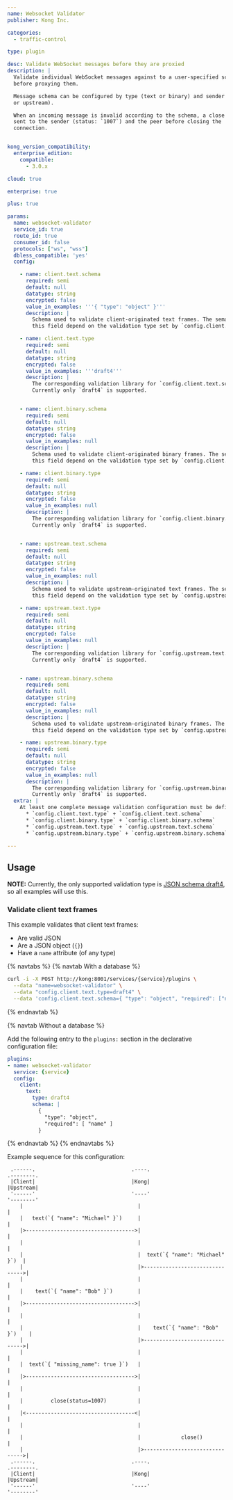 ```yaml
---
name: Websocket Validator
publisher: Kong Inc.

categories:
  - traffic-control

type: plugin

desc: Validate WebSocket messages before they are proxied
description: |
  Validate individual WebSocket messages against to a user-specified schema
  before proxying them.

  Message schema can be configured by type (text or binary) and sender (client
  or upstream).

  When an incoming message is invalid according to the schema, a close frame is
  sent to the sender (status: `1007`) and the peer before closing the
  connection.


kong_version_compatibility:
  enterprise_edition:
    compatible:
      - 3.0.x

cloud: true

enterprise: true

plus: true

params:
  name: websocket-validator
  service_id: true
  route_id: true
  consumer_id: false
  protocols: ["ws", "wss"]
  dbless_compatible: 'yes'
  config:

    - name: client.text.schema
      required: semi
      default: null
      datatype: string
      encrypted: false
      value_in_examples: '''{ "type": "object" }'''
      description: |
        Schema used to validate client-originated text frames. The semantics of
        this field depend on the validation type set by `config.client.text.type`.

    - name: client.text.type
      required: semi
      default: null
      datatype: string
      encrypted: false
      value_in_examples: '''draft4'''
      description: |
        The corresponding validation library for `config.client.text.schema`.
        Currently only `draft4` is supported.


    - name: client.binary.schema
      required: semi
      default: null
      datatype: string
      encrypted: false
      value_in_examples: null
      description: |
        Schema used to validate client-originated binary frames. The semantics of
        this field depend on the validation type set by `config.client.binary.type`.

    - name: client.binary.type
      required: semi
      default: null
      datatype: string
      encrypted: false
      value_in_examples: null
      description: |
        The corresponding validation library for `config.client.binary.schema`.
        Currently only `draft4` is supported.


    - name: upstream.text.schema
      required: semi
      default: null
      datatype: string
      encrypted: false
      value_in_examples: null
      description: |
        Schema used to validate upstream-originated text frames. The semantics of
        this field depend on the validation type set by `config.upstream.text.type`.

    - name: upstream.text.type
      required: semi
      default: null
      datatype: string
      encrypted: false
      value_in_examples: null
      description: |
        The corresponding validation library for `config.upstream.text.schema`.
        Currently only `draft4` is supported.


    - name: upstream.binary.schema
      required: semi
      default: null
      datatype: string
      encrypted: false
      value_in_examples: null
      description: |
        Schema used to validate upstream-originated binary frames. The semantics of
        this field depend on the validation type set by `config.upstream.binary.type`.

    - name: upstream.binary.type
      required: semi
      default: null
      datatype: string
      encrypted: false
      value_in_examples: null
      description: |
        The corresponding validation library for `config.upstream.binary.schema`.
        Currently only `draft4` is supported.
  extra: |
    At least one complete message validation configuration must be defined:
      * `config.client.text.type` + `config.client.text.schema`
      * `config.client.binary.type` + `config.client.binary.schema`
      * `config.upstream.text.type` + `config.upstream.text.schema`
      * `config.upstream.binary.type` + `config.upstream.binary.schema`

---
```


## Usage

**NOTE:** Currently, the only supported validation type is [JSON schema
draft4](https://json-schema.org/specification-links.html#draft-4), so all
examples will use this.

### Validate client text frames

This example validates that client text frames:

* Are valid JSON
* Are a JSON object (`{}`)
* Have a `name` attribute (of any type)


{% navtabs %}
{% navtab With a database %}


``` bash
curl -i -X POST http://kong:8001/services/{service}/plugins \
  --data "name=websocket-validator" \
  --data "config.client.text.type=draft4" \
  --data 'config.client.text.schema={ "type": "object", "required": ["name"] }'
```
{% endnavtab %}

{% navtab Without a database %}

Add the following entry to the `plugins:` section in the declarative configuration file:

``` yaml
plugins:
- name: websocket-validator
  service: {service}
  config:
    client:
      text:
        type: draft4
        schema: |
          {
            "type": "object",
            "required": [ "name" ]
          }
```

{% endnavtab %}
{% endnavtabs %}


Example sequence for this configuration:


```
 .------.                               .----.                          .--------.
 |Client|                               |Kong|                          |Upstream|
 '------'                               '----'                          '--------'
    |                                     |                                 |
    |   text(`{ "name": "Michael" }`)     |                                 |
    |>----------------------------------->|                                 |
    |                                     |                                 |
    |                                     |  text(`{ "name": "Michael" }`)  |
    |                                     |>------------------------------->|
    |                                     |                                 |
    |    text(`{ "name": "Bob" }`)        |                                 |
    |>----------------------------------->|                                 |
    |                                     |                                 |
    |                                     |    text(`{ "name": "Bob" }`)    |
    |                                     |>------------------------------->|
    |                                     |                                 |
    |  text(`{ "missing_name": true }`)   |                                 |
    |>----------------------------------->|                                 |
    |                                     |                                 |
    |         close(status=1007)          |                                 |
    |<-----------------------------------<|                                 |
    |                                     |                                 |
    |                                     |             close()             |
    |                                     |>------------------------------->|
 .------.                               .----.                          .--------.
 |Client|                               |Kong|                          |Upstream|
 '------'                               '----'                          '--------'
```
